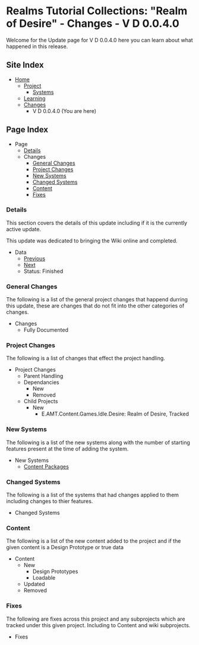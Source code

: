 [Page]:https://github.com/Ancient-Majik-Tech/Social.Wiki.Games.RealmOfDesires/blob/main/Changes/V%20P%201.0.0.0/V%20D%200.0.4.0.md

[Page Home]:https://github.com/Ancient-Majik-Tech/Social.Wiki.Games.RealmOfDesires/blob/main/README.md
[Page Proj Home]:https://github.com/Ancient-Majik-Tech/Social.Wiki.Games.RealmOfDesires/blob/main/Project/Project.md
[Page Sys Home]:https://github.com/Ancient-Majik-Tech/Social.Wiki.Games.RealmOfDesires/blob/main/Project/Project.md#system-layout
[Page Learn Home]:https://github.com/Ancient-Majik-Tech/Social.Wiki.Games.RealmOfDesires/blob/main/Learning/LearningHome.md
[Page Changes Home]:https://github.com/Ancient-Majik-Tech/Social.Wiki.Games.RealmOfDesires/blob/main/Changes/ChangesHome.md

[Page Change Previous]:https://github.com/Ancient-Majik-Tech/Social.Wiki.Games.RealmOfDesires/blob/main/Changes/V%20P%201.0.0.0/V%20D%200.0.3.0.md
[Page Change Next]:link

[Sec Details]:https://github.com/Ancient-Majik-Tech/Social.Wiki.Games.RealmOfDesires/blob/main/Changes/V%20P%201.0.0.0/V%20D%200.0.4.0.md#details
[Sec General]:https://github.com/Ancient-Majik-Tech/Social.Wiki.Games.RealmOfDesires/blob/main/Changes/V%20P%201.0.0.0/V%20D%200.0.4.0.md#general-changes
[Sec Proj]:https://github.com/Ancient-Majik-Tech/Social.Wiki.Games.RealmOfDesires/blob/main/Changes/V%20P%201.0.0.0/V%20D%200.0.4.0.md#project-changes
[Sec NewSys]:https://github.com/Ancient-Majik-Tech/Social.Wiki.Games.RealmOfDesires/blob/main/Changes/V%20P%201.0.0.0/V%20D%200.0.4.0.md#new-systems
[Sec ChangedSys]:https://github.com/Ancient-Majik-Tech/Social.Wiki.Games.RealmOfDesires/blob/main/Changes/V%20P%201.0.0.0/V%20D%200.0.4.0.md#changed-systems
[Sec Content]:https://github.com/Ancient-Majik-Tech/Social.Wiki.Games.RealmOfDesires/blob/main/Changes/V%20P%201.0.0.0/V%20D%200.0.4.0.md#content-changes
[Sec Fixes]:https://github.com/Ancient-Majik-Tech/Social.Wiki.Games.RealmOfDesires/blob/main/Changes/V%20P%201.0.0.0/V%20D%200.0.4.0.md#fixes

[Sys ContentPack]:https://github.com/Ancient-Majik-Tech/Social.Wiki.Games.RealmOfDesires/blob/main/Project/Systems/ContentPackagesSys.md

# Realms Tutorial Collections: "Realm of Desire" - Changes - V D 0.0.4.0

Welcome for the Update page for V D 0.0.4.0 here you can learn about what happened in this release.

## Site Index

- [Home][Page Home]
	- [Project][Page Proj Home]
		- [Systems][Page Sys Home]
	- [Learning][Page Learn Home]
	- [Changes][Page Changes Home]
		- V D 0.0.4.0 (You are here)

## Page Index

- Page
	- [Details][Sec Details]
	- Changes
		- [General Changes][Sec General]
		- [Project Changes][Sec Proj]
		- [New Systems][Sec NewSys]
		- [Changed Systems][Sec ChangedSys]
		- [Content][Sec Content]
		- [Fixes][Sec Fixes]

### Details

This section covers the details of this update including if it is the currently active update.

This update was dedicated to bringing the Wiki online and completed.

- Data
	- [Previous][Page Change Previous]
	- [Next][Page Change Next]
	- Status: Finished

### General Changes

The following is a list of the general project changes that happend durring this update, these are changes that do not fit into the other categories of changes.

- Changes
	- Fully Documented

### Project Changes

The following is a list of changes that effect the project handling.

- Project Changes
	- Parent Handling
	- Dependancies
		- New
		- Removed
	- Child Projects
		- New
			- E.AMT.Content.Games.Idle.Desire: Realm of Desire, Tracked

### New Systems

The following is a list of the new systems along with the number of starting features present at the time of adding the system.

- New Systems
	- [Content Packages][Sys ContentPack]



### Changed Systems

The following is a list of the systems that had changes applied to them including changes to thier features.

- Changed Systems

### Content

The following is a list of the new content added to the project and if the given content is a Design Prototype or true data

- Content
	- New
		- Design Prototypes
		- Loadable
	- Updated
	- Removed

### Fixes

The following are fixes across this project and any subprojects which are tracked under this given project. Including to Content and wiki subprojects.

- Fixes
